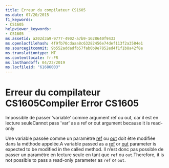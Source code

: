 ```yaml
---
title: Erreur du compilateur CS1605
ms.date: 07/20/2015
f1_keywords:
- CS1605
helpviewer_keywords:
- CS1605
ms.assetid: a202d3a9-9777-4902-a7b9-1628640f9433
ms.openlocfilehash: 4f9fb70cdaaa8c63282456e74def113f2a3584e1
ms.sourcegitcommit: 9b552addadfb57fab0b9e7852ed4f1f1b8a42f8e
ms.translationtype: MT
ms.contentlocale: fr-FR
ms.lasthandoff: 04/23/2019
ms.locfileid: "61686003"
---
```

# <a name="compiler-error-cs1605"></a><span data-ttu-id="98dbf-102">Erreur du compilateur CS1605</span><span class="sxs-lookup"><span data-stu-id="98dbf-102">Compiler Error CS1605</span></span>
<span data-ttu-id="98dbf-103">Impossible de passer 'variable' comme argument ref ou out, car il est en lecture seule</span><span class="sxs-lookup"><span data-stu-id="98dbf-103">Cannot pass 'var' as a ref or out argument because it is read-only</span></span>  
  
 <span data-ttu-id="98dbf-104">Une variable passée comme un paramètre [ref](../../csharp/language-reference/keywords/ref.md) ou [out](../../csharp/language-reference/keywords/out-parameter-modifier.md) doit être modifiée dans la méthode appelée.</span><span class="sxs-lookup"><span data-stu-id="98dbf-104">A variable passed as a [ref](../../csharp/language-reference/keywords/ref.md) or [out](../../csharp/language-reference/keywords/out-parameter-modifier.md) parameter is expected to be modified in the called method.</span></span> <span data-ttu-id="98dbf-105">Il n’est donc pas possible de passer un paramètre en lecture seule en tant que `ref` ou `out`.</span><span class="sxs-lookup"><span data-stu-id="98dbf-105">Therefore, it is not possible to pass a read-only parameter as `ref` or `out`.</span></span>

